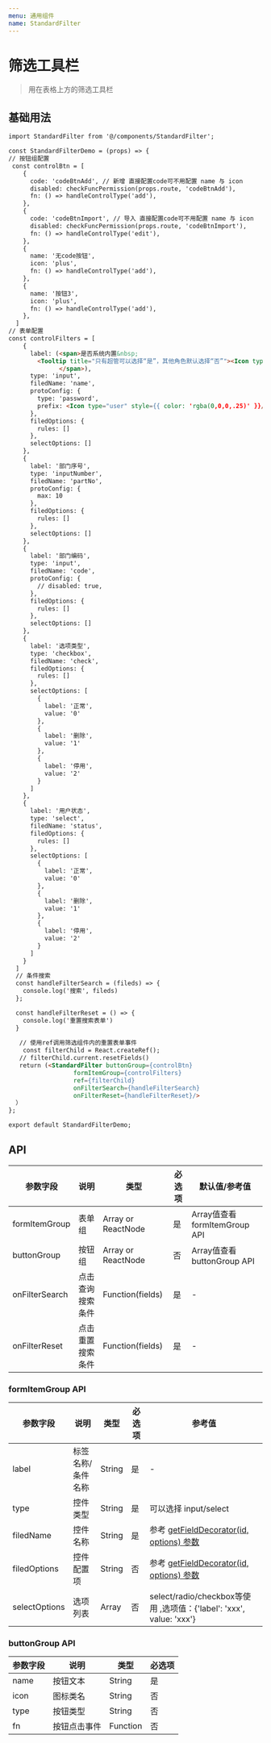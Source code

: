 ```yaml
---
menu: 通用组件
name: StandardFilter
---
```

# 筛选工具栏

> 用在表格上方的筛选工具栏

## 基础用法

```html
import StandardFilter from '@/components/StandardFilter';

const StandardFilterDemo = (props) => {
// 按钮组配置
 const controlBtn = [
    {
      code: 'codeBtnAdd', // 新增 直接配置code可不用配置 name 与 icon
      disabled: checkFuncPermission(props.route, 'codeBtnAdd'),
      fn: () => handleControlType('add'),
    },
    {
      code: 'codeBtnImport', // 导入 直接配置code可不用配置 name 与 icon
      disabled: checkFuncPermission(props.route, 'codeBtnImport'),
      fn: () => handleControlType('edit'),
    },
    {
      name: '无code按钮',
      icon: 'plus',
      fn: () => handleControlType('add'),
    },
    {
      name: '按钮3',
      icon: 'plus',
      fn: () => handleControlType('add'),
    },
  ]
// 表单配置
const controlFilters = [
    {
      label: (<span>是否系统内置&nbsp;
        <Tooltip title="只有超管可以选择“是”，其他角色默认选择“否”"><Icon type="info-circle" /></Tooltip>
              </span>),
      type: 'input',
      filedName: 'name',
      protoConfig: {
        type: 'password',
        prefix: <Icon type="user" style={{ color: 'rgba(0,0,0,.25)' }}/>
      },
      filedOptions: {
        rules: []
      },
      selectOptions: []
    },
    {
      label: '部门序号',
      type: 'inputNumber',
      filedName: 'partNo',
      protoConfig: {
        max: 10
      },
      filedOptions: {
        rules: []
      },
      selectOptions: []
    },
    {
      label: '部门编码',
      type: 'input',
      filedName: 'code',
      protoConfig: {
        // disabled: true,
      },
      filedOptions: {
        rules: []
      },
      selectOptions: []
    },
    {
      label: '选项类型',
      type: 'checkbox',
      filedName: 'check',
      filedOptions: {
        rules: []
      },
      selectOptions: [
        {
          label: '正常',
          value: '0'
        },
        {
          label: '删除',
          value: '1'
        },
        {
          label: '停用',
          value: '2'
        }
      ]
    },
    {
      label: '用户状态',
      type: 'select',
      filedName: 'status',
      filedOptions: {
        rules: []
      },
      selectOptions: [
        {
          label: '正常',
          value: '0'
        },
        {
          label: '删除',
          value: '1'
        },
        {
          label: '停用',
          value: '2'
        }
      ]
    }
  ]
  // 条件搜索
  const handleFilterSearch = (fileds) => {
    console.log('搜索', fileds)
  };

  const handleFilterReset = () => {
    console.log('重置搜索表单')
  }
  
   // 使用ref调用筛选组件内的重置表单事件 
    const filterChild = React.createRef();
   // filterChild.current.resetFields()
   return (<StandardFilter buttonGroup={controlBtn} 
                  formItemGroup={controlFilters}
                  ref={filterChild}
                  onFilterSearch={handleFilterSearch}
                  onFilterReset={handleFilterReset}/>
  ）
};

export default StandardFilterDemo;
```

## API
| 参数字段      | 说明  |   类型   |必选项| 默认值/参考值|
|----------|------|-------------|------|------|
| formItemGroup | 表单组 | Array or ReactNode | 是 | Array值查看 formItemGroup API |
| buttonGroup | 按钮组 | Array or ReactNode  | 否 | Array值查看 buttonGroup API |
| onFilterSearch | 点击查询搜索条件 | Function(fields) | 是 | - |
| onFilterReset | 点击重置搜索条件 | Function(fields) | 是 | -|


### formItemGroup API
| 参数字段      | 说明  |   类型   |必选项| 参考值|
|----------|------|-------------|------|------|
| label | 标签名称/条件名称 | String | 是 |- |
| type | 控件类型 | String | 是 | 可以选择 input/select |
| filedName | 控件名称 | String | 是 |参考  [getFieldDecorator(id, options) 参数](https://ant.design/components/form-cn/#getFieldDecorator(id,-options)-参数) |
| filedOptions | 控件配置项 | String | 否 |参考  [getFieldDecorator(id, options) 参数](https://ant.design/components/form-cn/#getFieldDecorator(id,-options)-参数) |
| selectOptions | 选项列表 | Array | 否 | select/radio/checkbox等使用 ,选项值：{'label': 'xxx', value: 'xxx'}|

### buttonGroup API
| 参数字段      | 说明  |   类型   |必选项|
|----------|------|-------------|------|
| name | 按钮文本 | String | 是 |
| icon | 图标类名 | String | 否 |
| type | 按钮类型 | String | 否 |
| fn | 按钮点击事件 | Function | 否 |
